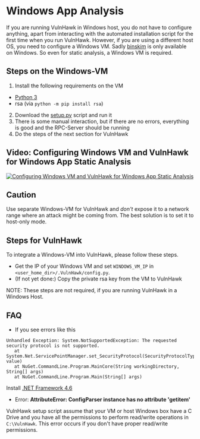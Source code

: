 # Windows App Analysis

If you are running VulnHawk in Windows host, you do not have to configure anything, apart from interacting with the automated installation script for the first time when you run VulnHawk. However, if you are using a different host OS, you need to configure a Windows VM. Sadly [binskim](https://www.nuget.org/packages/Microsoft.CodeAnalysis.BinSkim/) is only available on Windows. So even for static analysis, a Windows VM is required.

## Steps on the Windows-VM
1. Install the following requirements on the VM
  * [Python 3](https://www.python.org/downloads/)
  * rsa (via `python -m pip install rsa`)
2. Download the [setup.py](https://raw.githubusercontent.com/VulnHawk/VulnHawk-AndroidAppSec-Frameworkk-VulnHawk/master/vulnhawk/install/windows/setup.py) script and run it
3. There is some manual interaction, but if there are no errors, everything is good and the RPC-Server should be running
4. Do the steps of the next section for VulnHawk

## Video: Configuring Windows VM and VulnHawk for Windows App Static Analysis
[![Configuring Windows VM and VulnHawk for Windows App Static Analysis](https://img.youtube.com/vi/17ilENuMj58/0.jpg)](https://www.youtube.com/watch?v=17ilENuMj58)


## Caution
Use separate Windows-VM for VulnHawk and *don't* expose it to a network range where an attack might be coming from. The best solution is to set it to host-only mode.


## Steps for VulnHawk 
To integrate a Windows-VM into VulnHawk, please follow these steps.

* Get the IP of your Windows VM and set `WINDOWS_VM_IP` in `<user_home_dir>/.VulnHawk/config.py`.
* (If not yet done:) Copy the private rsa key from the VM to VulnHawk

NOTE: These steps are not required, if you are running VulnHawk in a Windows Host.

## FAQ

* If you see errors like this

```
Unhandled Exception: System.NotSupportedException: The requested security protocol is not supported.
   at System.Net.ServicePointManager.set_SecurityProtocol(SecurityProtocolType value)
   at NuGet.CommandLine.Program.MainCore(String workingDirectory, String[] args)
   at NuGet.CommandLine.Program.Main(String[] args)
```
Install [.NET Framework 4.6](https://www.microsoft.com/en-in/download/confirmation.aspx?id=48130)

*  Error: **AttributeError: ConfigParser instance has no attribute 'getitem'**

VulnHawk setup script assume that your VM or host Windows box have a C Drive and you have all the permissions to perform read/write operations in `C:\VulnHawk`. This error occurs if you don't have proper read/write permissions.
